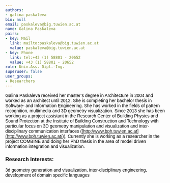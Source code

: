 ```yaml
---
authors:
- galina-paskaleva
bio: null
email: paskaleva@big.tuwien.ac.at
name: Galina Paskaleva
pairs:
- key: Mail
  link: mailto:paskaleva@big.tuwien.ac.at
  value: paskaleva@big.tuwien.ac.at
- key: Phone
  link: tel:+43 (1) 58801 - 20652
  value: +43 (1) 58801 - 20652
role: Univ.Ass. Dipl.-Ing.
superuser: false
user_groups:
- Researchers
---
```


<span style="font-family: 'Calibri',sans-serif; color: black;">Galina Paskaleva received her master’s degree in Architecture in 2004 and worked as an architect until 2012. She is completing her bachelor thesis in Software- and Information Engineering. She has worked in the fields of pattern recognition, multimedia and 3D geometry visualization. Since 2013 she has been working as a project assistant in the Research Center of Building Physics and Sound Protection at the Institute of Building Construction and Technology with particular focus on 3D geometry manipulation and visualization and inter-disciplinary communication interfaces ([http://www.bph.tuwien.ac.at](http://www.bph.tuwien.ac.at/)). Currently she is working as a researcher in the project COMBINE and doing her PhD thesis in the area of model driven information integration and visualization.</span>

### __<span style="font-family: 'Calibri',sans-serif; color: black;">Research Interests: </span>__

<span style="font-family: 'Calibri',sans-serif; color: black;">3d geometry generation and visualization, inter-disciplinary engineering, development of domain specific languages</span>
